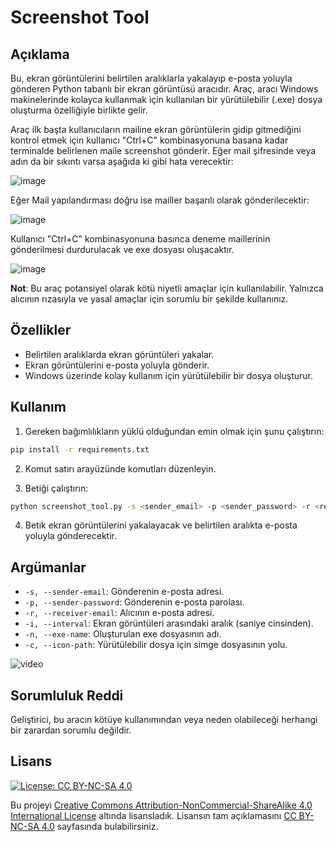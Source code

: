 # Screenshot Tool

## Açıklama
Bu, ekran görüntülerini belirtilen aralıklarla yakalayıp e-posta yoluyla gönderen Python tabanlı bir ekran görüntüsü aracıdır. Araç, aracı Windows makinelerinde kolayca kullanmak için kullanılan bir yürütülebilir (.exe) dosya oluşturma özelliğiyle birlikte gelir.

Araç ilk başta kullanıcıların mailine ekran görüntülerin gidip gitmediğini kontrol etmek için kullanıcı "Ctrl+C" kombinasyonuna basana kadar terminalde belirlenen maile screenshot gönderir. Eğer mail şifresinde veya adın da bir sıkıntı varsa aşağıda ki gibi hata verecektir:

![image](https://github.com/ugurcomptech/ScreenShotTool/assets/133202238/64e31928-ddf0-487e-acd9-cb3beb988f9b)

Eğer Mail yapılandırması doğru ise mailler başarılı olarak gönderilecektir:

![image](https://github.com/ugurcomptech/ScreenShotTool/assets/133202238/7c8106b4-c5c9-41fe-96ac-4e02510be0e6)

Kullanıcı "Ctrl+C" kombinasyonuna basınca deneme maillerinin gönderilmesi durdurulacak ve exe dosyası oluşacaktır.

![image](https://github.com/ugurcomptech/ScreenShotTool/assets/133202238/74d50aa4-1b2c-41d5-a489-34dc5ba02824)


**Not**: Bu araç potansiyel olarak kötü niyetli amaçlar için kullanılabilir. Yalnızca alıcının rızasıyla ve yasal amaçlar için sorumlu bir şekilde kullanınız.

## Özellikler
- Belirtilen aralıklarda ekran görüntüleri yakalar.
- Ekran görüntülerini e-posta yoluyla gönderir.
- Windows üzerinde kolay kullanım için yürütülebilir bir dosya oluşturur.

## Kullanım
1. Gereken bağımlılıkların yüklü olduğundan emin olmak için şunu çalıştırın:

  ```bash
  pip install -r requirements.txt
  ```

2. Komut satırı arayüzünde komutları düzenleyin.

3. Betiği çalıştırın:

  ```bash
  python screenshot_tool.py -s <sender_email> -p <sender_password> -r <receiver_email> -i <interval> -n <exe_name> -c <icon_path>
  ```

4. Betik ekran görüntülerini yakalayacak ve belirtilen aralıkta e-posta yoluyla gönderecektir.

## Argümanlar
- `-s, --sender-email`: Gönderenin e-posta adresi.
- `-p, --sender-password`: Gönderenin e-posta parolası.
- `-r, --receiver-email`: Alıcının e-posta adresi.
- `-i, --interval`: Ekran görüntüleri arasındaki aralık (saniye cinsinden).
- `-n, --exe-name`: Oluşturulan exe dosyasının adı.
- `-c, --icon-path`: Yürütülebilir dosya için simge dosyasının yolu.

![video](https://github.com/ugurcomptech/ScreenShotTool/assets/133202238/8ebf86f3-e91e-4130-9eb8-95bd7bf4a194)


## Sorumluluk Reddi
Geliştirici, bu aracın kötüye kullanımından veya neden olabileceği herhangi bir zarardan sorumlu değildir.  

## Lisans

[![License: CC BY-NC-SA 4.0](https://licensebuttons.net/l/by-nc-sa/4.0/88x31.png)](https://creativecommons.org/licenses/by-nc-sa/4.0/legalcode)

Bu projeyi [Creative Commons Attribution-NonCommercial-ShareAlike 4.0 International License](https://creativecommons.org/licenses/by-nc-sa/4.0/legalcode) altında lisansladık. Lisansın tam açıklamasını [CC BY-NC-SA 4.0](https://creativecommons.org/licenses/by-nc-sa/4.0/legalcode) sayfasında bulabilirsiniz.
